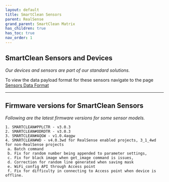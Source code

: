 ```yaml
---
layout: default
title: SmartClean Sensors
parent: RealSense
grand_parent: SmartClean Matrix
has_children: true
has_toc: true
nav_order: 1
---
```



## SmartClean Sensors and Devices
*Our devices and sensors are part of our standard solutions.*

To view the data payload format for these sensors
navigate to the page [Sensors Data Format](/sensorPayloads.html)

---

## Firmware versions for SmartClean Sensors
*Following are the latest firmware versions for some sensor models.*
```
1. SMARTCLEAN#PPLCTR - v3.0.3
2. SMARTCLEAN#ODRDTR - v3.0.3
3. SMARTCLEAN#AQGW - v1.0.4aqgw
4. SMARTCLEAN#WD - v4.0.3wd for RealSense enabled projects, 3_1_4wd for non-RealSense projects
 a. Batch command
 b. Fix for random number being appended to parameter settings,
 c. Fix for black image when get_image command is issues,
 d. Correction for random line generated when saving mask
 e. WiFi_config API through Access point
 f. Fix for difficulty in connecting to Access point when device is offline.
```
